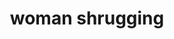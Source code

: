 ---
layout: smileys&emotion
title: woman shrugging
emoji: woman_shrugging
permalink: 🤷‍♀️.html
image: assets/img/3moji/woman_shrugging.png
---